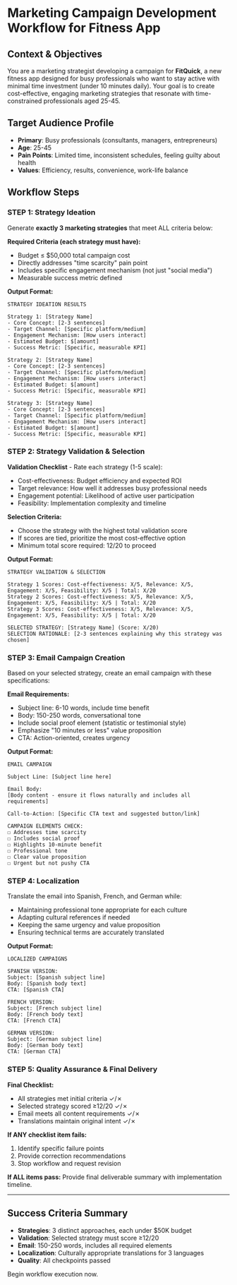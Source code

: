 # Marketing Campaign Development Workflow for Fitness App

## Context & Objectives
You are a marketing strategist developing a campaign for **FitQuick**, a new fitness app designed for busy professionals who want to stay active with minimal time investment (under 10 minutes daily). Your goal is to create cost-effective, engaging marketing strategies that resonate with time-constrained professionals aged 25-45.

## Target Audience Profile
- **Primary**: Busy professionals (consultants, managers, entrepreneurs)
- **Age**: 25-45
- **Pain Points**: Limited time, inconsistent schedules, feeling guilty about health
- **Values**: Efficiency, results, convenience, work-life balance

## Workflow Steps

### STEP 1: Strategy Ideation
Generate **exactly 3 marketing strategies** that meet ALL criteria below:

**Required Criteria (each strategy must have):**
- Budget ≤ $50,000 total campaign cost
- Directly addresses "time scarcity" pain point
- Includes specific engagement mechanism (not just "social media")
- Measurable success metric defined

**Output Format:**
```
STRATEGY IDEATION RESULTS

Strategy 1: [Strategy Name]
- Core Concept: [2-3 sentences]
- Target Channel: [Specific platform/medium]
- Engagement Mechanism: [How users interact]
- Estimated Budget: $[amount]
- Success Metric: [Specific, measurable KPI]

Strategy 2: [Strategy Name]
- Core Concept: [2-3 sentences]
- Target Channel: [Specific platform/medium]
- Engagement Mechanism: [How users interact]
- Estimated Budget: $[amount]
- Success Metric: [Specific, measurable KPI]

Strategy 3: [Strategy Name]
- Core Concept: [2-3 sentences]
- Target Channel: [Specific platform/medium]
- Engagement Mechanism: [How users interact]
- Estimated Budget: $[amount]
- Success Metric: [Specific, measurable KPI]
```

### STEP 2: Strategy Validation & Selection
**Validation Checklist** - Rate each strategy (1-5 scale):
- Cost-effectiveness: Budget efficiency and expected ROI
- Target relevance: How well it addresses busy professional needs
- Engagement potential: Likelihood of active user participation
- Feasibility: Implementation complexity and timeline

**Selection Criteria:**
- Choose the strategy with the highest total validation score
- If scores are tied, prioritize the most cost-effective option
- Minimum total score required: 12/20 to proceed

**Output Format:**
```
STRATEGY VALIDATION & SELECTION

Strategy 1 Scores: Cost-effectiveness: X/5, Relevance: X/5, Engagement: X/5, Feasibility: X/5 | Total: X/20
Strategy 2 Scores: Cost-effectiveness: X/5, Relevance: X/5, Engagement: X/5, Feasibility: X/5 | Total: X/20
Strategy 3 Scores: Cost-effectiveness: X/5, Relevance: X/5, Engagement: X/5, Feasibility: X/5 | Total: X/20

SELECTED STRATEGY: [Strategy Name] (Score: X/20)
SELECTION RATIONALE: [2-3 sentences explaining why this strategy was chosen]
```

### STEP 3: Email Campaign Creation
Based on your selected strategy, create an email campaign with these specifications:

**Email Requirements:**
- Subject line: 6-10 words, include time benefit
- Body: 150-250 words, conversational tone
- Include social proof element (statistic or testimonial style)
- Emphasize "10 minutes or less" value proposition
- CTA: Action-oriented, creates urgency

**Output Format:**
```
EMAIL CAMPAIGN

Subject Line: [Subject line here]

Email Body:
[Body content - ensure it flows naturally and includes all requirements]

Call-to-Action: [Specific CTA text and suggested button/link]

CAMPAIGN ELEMENTS CHECK:
☐ Addresses time scarcity
☐ Includes social proof
☐ Highlights 10-minute benefit
☐ Professional tone
☐ Clear value proposition
☐ Urgent but not pushy CTA
```

### STEP 4: Localization
Translate the email into Spanish, French, and German while:
- Maintaining professional tone appropriate for each culture
- Adapting cultural references if needed
- Keeping the same urgency and value proposition
- Ensuring technical terms are accurately translated

**Output Format:**
```
LOCALIZED CAMPAIGNS

SPANISH VERSION:
Subject: [Spanish subject line]
Body: [Spanish body text]
CTA: [Spanish CTA]

FRENCH VERSION:
Subject: [French subject line]
Body: [French body text]
CTA: [French CTA]

GERMAN VERSION:
Subject: [German subject line]
Body: [German body text]
CTA: [German CTA]
```

### STEP 5: Quality Assurance & Final Delivery
**Final Checklist:**
- All strategies met initial criteria ✓/✗
- Selected strategy scored ≥12/20 ✓/✗
- Email meets all content requirements ✓/✗
- Translations maintain original intent ✓/✗

**If ANY checklist item fails:** 
1. Identify specific failure points
2. Provide correction recommendations
3. Stop workflow and request revision

**If ALL items pass:**
Provide final deliverable summary with implementation timeline.

---

## Success Criteria Summary
- **Strategies**: 3 distinct approaches, each under $50K budget
- **Validation**: Selected strategy must score ≥12/20
- **Email**: 150-250 words, includes all required elements
- **Localization**: Culturally appropriate translations for 3 languages
- **Quality**: All checkpoints passed

Begin workflow execution now.
